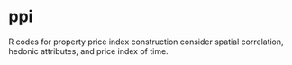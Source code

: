 # ppi
R codes for property price index construction consider spatial correlation, hedonic attributes, and price index of time.
